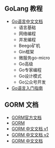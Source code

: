 

## GoLang 教程
* [Go语言中文文档](http://www.topgoer.com)
   * 语言基础
   * 网络编程
   * 并发编程
   * Beego矿机
   * Gin框架
   * 微服务go-micro
   * Go高级
   * Go专家编程
   * Go设计模式
   * Go公众号开发 
* [Go语言入门指南](https://learnku.com/docs/the-way-to-go)



## GORM 文档
* [GORM官方文档](https://gorm.io/docs/index.html)
* [GORM](http://www.topgoer.com/%E6%95%B0%E6%8D%AE%E5%BA%93%E6%93%8D%E4%BD%9C/gorm/)
* [GORM 中文文档 v1](https://learnku.com/docs/gorm/v1)
* [GORM 中文文档 v2](https://learnku.com/docs/gorm/v2)
* [GORM 中文文档](https://jasperxu.com/#/Programming/Golang/GORM/)


